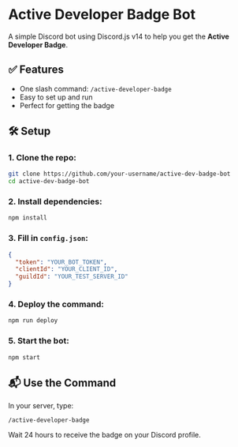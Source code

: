 # Active Developer Badge Bot

A simple Discord bot using Discord.js v14 to help you get the **Active Developer Badge**.

## ✅ Features
- One slash command: `/active-developer-badge`
- Easy to set up and run
- Perfect for getting the badge

## 🛠️ Setup

### 1. Clone the repo:
```bash
git clone https://github.com/your-username/active-dev-badge-bot
cd active-dev-badge-bot
```

### 2. Install dependencies:
```bash
npm install
```

### 3. Fill in `config.json`:
```json
{
  "token": "YOUR_BOT_TOKEN",
  "clientId": "YOUR_CLIENT_ID",
  "guildId": "YOUR_TEST_SERVER_ID"
}
```

### 4. Deploy the command:
```bash
npm run deploy
```

### 5. Start the bot:
```bash
npm start
```

## 📬 Use the Command

In your server, type:

```
/active-developer-badge
```

Wait 24 hours to receive the badge on your Discord profile.
